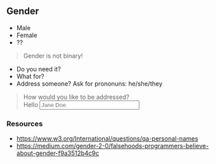 ## Gender



* Male
* Female
* <!-- .element: class="fragment" --> ??

> <!-- .element: class="fragment" -->Gender is not binary!




* Do you need it?
* <!-- .element: class="fragment" --> What for?
* <!-- .element: class="fragment" --> Address someone? Ask for prononuns: he/she/they



> <label>How would you like to be addressed?</label><br>Hello <input style="width:50%" type="text" placeholder="Jane Doe">



### Resources

* https://www.w3.org/International/questions/qa-personal-names
* https://medium.com/gender-2-0/falsehoods-programmers-believe-about-gender-f9a3512b4c9c